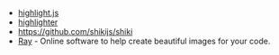 - [highlight.js](https://github.com/highlightjs/highlight.js)
- [highlighter](https://prismjs.com/)
- https://github.com/shikijs/shiki
- [Ray](https://ray.so/?ref=usniemvuilaptrinh) - Online software to help create beautiful images for your code.
